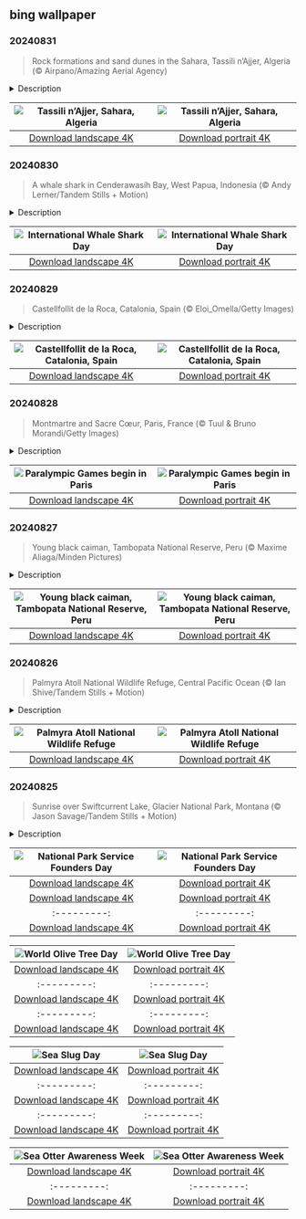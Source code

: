## bing wallpaper

### 20240831

> Rock formations and sand dunes in the Sahara, Tassili n’Ajjer, Algeria (© Airpano/Amazing Aerial Agency)

<details>
<summary>Description</summary>

> From the Mediterranean coast to the vast Sahara, Algeria in North Africa has a wide variety of landscapes. Today, we're exploring the area around the Tassili n'Ajjer plateau. This UNESCO World Heritage Site is famed for its rock formations and cave art. More than 15,000 ancient engravings, some dating back 12,000 years, depict scenes of daily life, hunting, and mystical beings.
> 
> Djanet, a nearby oasis city, is known as the Jewel of the Desert. It is surrounded by rocky plateaus. Here, palm groves and gardens create a stark, beautiful contrast to the golden landscape. Djanet is home to roughly 15,000 people, most of whom belong to the Kel Ajjer Taureg community. You can get a feel for the city in its museum, or by wandering its streets, which are lined with colorful markets, mosques, and earthen houses.
> 
> 

</details>

| ![Tassili n’Ajjer, Sahara, Algeria](https://cn.bing.com/th?id=OHR.DjanetAlgeria_EN-US9175224323_UHD.jpg&pid=hp&w=400&h=224&rs=1&c=4) | ![Tassili n’Ajjer, Sahara, Algeria](https://cn.bing.com/th?id=OHR.DjanetAlgeria_EN-US9175224323_1080x1920.jpg&pid=hp&w=155&h=315&rs=1&c=4) |
|:---------:|:---------:|
| [Download landscape 4K](https://cn.bing.com/th?id=OHR.DjanetAlgeria_EN-US9175224323_UHD.jpg) | [Download portrait 4K](https://cn.bing.com/th?id=OHR.DjanetAlgeria_EN-US9175224323_1080x1920.jpg) |

### 20240830

> A whale shark in Cenderawasih Bay, West Papua, Indonesia (© Andy Lerner/Tandem Stills + Motion)

<details>
<summary>Description</summary>

> Today we’re celebrating the world's largest fish, the whale shark. These gentle giants can grow up to 40 feet long, with one reaching a record 61.7 feet. Found in tropical oceans, these filter feeders glide through the water, mouths wide open, straining plankton and small fish. The patterns on their dotted, starry skin are as unique as a human fingerprint. Sadly, the International Union for Conservation of Nature lists whale sharks as endangered due to overfishing, habitat loss, and climate change.
> 
> Amid adversity, there is hope at places like Cenderawasih Bay in Indonesia, a whale shark oasis that's pictured here. At this bay, these titans dine on the generosity of fishermen who feed them baitfish for luck, reflecting a unique bond between man and marine life.
> 
> 

</details>

| ![International Whale Shark Day](https://cn.bing.com/th?id=OHR.WhaleSharkDay_EN-US8979838463_UHD.jpg&pid=hp&w=400&h=224&rs=1&c=4) | ![International Whale Shark Day](https://cn.bing.com/th?id=OHR.WhaleSharkDay_EN-US8979838463_1080x1920.jpg&pid=hp&w=155&h=315&rs=1&c=4) |
|:---------:|:---------:|
| [Download landscape 4K](https://cn.bing.com/th?id=OHR.WhaleSharkDay_EN-US8979838463_UHD.jpg) | [Download portrait 4K](https://cn.bing.com/th?id=OHR.WhaleSharkDay_EN-US8979838463_1080x1920.jpg) |

### 20240829

> Castellfollit de la Roca, Catalonia, Spain (© Eloi_Omella/Getty Images)

<details>
<summary>Description</summary>

> Perched on the edge of a basalt cliff above two rivers, today's image takes us to Castellfollit de la Roca, in the Spanish region of Catalonia. This town is not for the faint-hearted: There's a 160-foot drop down to the Toronell and Fluvia rivers, which converge at the base of the cliff. Many of the buildings, which are made of the same basalt that the town stands on, seem to teeter on the edge of the precipice. Pictured at the end of the crag is the 13th-century church of Sant Salvador.
> 
> Castellfollit de la Roca is inside the Zona Volcànica de la Garrotxa Natural Park, which contains around 40 extinct volcanoes. Although there haven't been any eruptions for around 11,000 years, the area is still considered seismically active. In 1428, a major earthquake struck the area, which was felt in Barcelona, over 50 miles away. The last seismic activity was registered in 1901 and 1902, when there were two minor earthquakes. These days, the park is a popular spot among hikers, who head to Garrotxa to enjoy the region's spectacular volcanic landscapes.
> 
> 

</details>

| ![Castellfollit de la Roca, Catalonia, Spain](https://cn.bing.com/th?id=OHR.CastellfollitSpain_EN-US8880313790_UHD.jpg&pid=hp&w=400&h=224&rs=1&c=4) | ![Castellfollit de la Roca, Catalonia, Spain](https://cn.bing.com/th?id=OHR.CastellfollitSpain_EN-US8880313790_1080x1920.jpg&pid=hp&w=155&h=315&rs=1&c=4) |
|:---------:|:---------:|
| [Download landscape 4K](https://cn.bing.com/th?id=OHR.CastellfollitSpain_EN-US8880313790_UHD.jpg) | [Download portrait 4K](https://cn.bing.com/th?id=OHR.CastellfollitSpain_EN-US8880313790_1080x1920.jpg) |

### 20240828

> Montmartre and Sacre Cœur, Paris, France (© Tuul & Bruno Morandi/Getty Images)

<details>
<summary>Description</summary>

> The Summer Paralympic Games get underway in Paris today. Over 4,000 athletes with a range of disabilities from all around the world will meet in the French capital to compete across 549 different events. For its first time hosting the Summer Paralympics, the city has got something special in store for the opening ceremony. Delegations from 184 nations will parade down the iconic Champs-Élysées to the Place de la Concorde, rather than entering a stadium. The first official Paralympic Games were held in Rome in 1960. Twenty-three nations took part, competing in eight sports, including wheelchair basketball and Para athletics.
> 
> Today's image takes us to an icon of Parisian life: the Sacré-Cœur Basilica in the Montmartre neighborhood. The church, which was completed in 1914, stands at the top of one of the highest points in Paris. It offers impressive views over the city, taking in the Eiffel Tower, Notre Dame, the Panthéon, and much more. If you're in Paris to enjoy the Paralympics, it's the perfect spot to soak up the beauty of the host city.
> 
> 

</details>

| ![Paralympic Games begin in Paris](https://cn.bing.com/th?id=OHR.ParalympicsParis_EN-US0355511969_UHD.jpg&pid=hp&w=400&h=224&rs=1&c=4) | ![Paralympic Games begin in Paris](https://cn.bing.com/th?id=OHR.ParalympicsParis_EN-US0355511969_1080x1920.jpg&pid=hp&w=155&h=315&rs=1&c=4) |
|:---------:|:---------:|
| [Download landscape 4K](https://cn.bing.com/th?id=OHR.ParalympicsParis_EN-US0355511969_UHD.jpg) | [Download portrait 4K](https://cn.bing.com/th?id=OHR.ParalympicsParis_EN-US0355511969_1080x1920.jpg) |

### 20240827

> Young black caiman, Tambopata National Reserve, Peru (© Maxime Aliaga/Minden Pictures)

<details>
<summary>Description</summary>

> Today's image features a black caiman, South America's stealthy river giant, in the Tambopata National Reserve of Peru. These caimans are the largest species in the alligator family, growing up to 20 feet and weighing as much as 1,000 pounds. Their dark color helps them blend into the murky depths. These carnivorous creatures thrive in freshwater environments such as slow-moving rivers, lakes, and seasonally flooded savannas. From these waters, they hunt for birds, fish, turtles, and occasionally big mammals. Black caimans play an important role in making sure ecosystems stay balanced by keeping the populations of their prey under control. More caimans mean fewer piranhas, which attack cattle, and fewer capybaras, which can cause crop damage.
> 
> 
> 
> 

</details>

| ![Young black caiman, Tambopata National Reserve, Peru](https://cn.bing.com/th?id=OHR.YoungCaiman_EN-US8572688559_UHD.jpg&pid=hp&w=400&h=224&rs=1&c=4) | ![Young black caiman, Tambopata National Reserve, Peru](https://cn.bing.com/th?id=OHR.YoungCaiman_EN-US8572688559_1080x1920.jpg&pid=hp&w=155&h=315&rs=1&c=4) |
|:---------:|:---------:|
| [Download landscape 4K](https://cn.bing.com/th?id=OHR.YoungCaiman_EN-US8572688559_UHD.jpg) | [Download portrait 4K](https://cn.bing.com/th?id=OHR.YoungCaiman_EN-US8572688559_1080x1920.jpg) |

### 20240826

> Palmyra Atoll National Wildlife Refuge, Central Pacific Ocean (© Ian Shive/Tandem Stills + Motion)

<details>
<summary>Description</summary>

> Welcome to this eco-travelers' paradise in the middle of the Pacific. Situated halfway between Hawaii and American Samoa, the Palmyra Atoll National Wildlife Refuge was established in 2001 to conserve, manage, and restore the nation's fish, wildlife, plants, and habitats.
> 
> Home to a vast reef system, this atoll has three shallow lagoons, and numerous sandy and reef-rock islets with vegetation like coconut palms, Scaevola, and towering Pisonia trees. But wait, there's more. The lush greenery here is a bustling neighborhood that is home to over a million birds from 29 different species, like masked booby, great frigatebird, and sooty tern. It is also one of the few places outside the Galápagos Islands where red-footed boobies are found. There is a huge variety of marine wildlife in and around the atoll, including green sea turtles, hawksbill turtles, and the mighty coconut crab, the world's largest land invertebrate.
> 
> 

</details>

| ![Palmyra Atoll National Wildlife Refuge](https://cn.bing.com/th?id=OHR.PalmyraAtoll_EN-US8399787979_UHD.jpg&pid=hp&w=400&h=224&rs=1&c=4) | ![Palmyra Atoll National Wildlife Refuge](https://cn.bing.com/th?id=OHR.PalmyraAtoll_EN-US8399787979_1080x1920.jpg&pid=hp&w=155&h=315&rs=1&c=4) |
|:---------:|:---------:|
| [Download landscape 4K](https://cn.bing.com/th?id=OHR.PalmyraAtoll_EN-US8399787979_UHD.jpg) | [Download portrait 4K](https://cn.bing.com/th?id=OHR.PalmyraAtoll_EN-US8399787979_1080x1920.jpg) |

### 20240825

> Sunrise over Swiftcurrent Lake, Glacier National Park, Montana (© Jason Savage/Tandem Stills + Motion)

<details>
<summary>Description</summary>

> Join us as we celebrate the American wilderness on National Park Service Founders Day. Today we honor the foresight of visionaries who spearheaded the creation of the NPS. This organization was established by President Woodrow Wilson to conserve wildlife, maintain natural landscapes, preserve historical artifacts, and offer educational programs. You can enjoy this day by visiting one of 429 national parks in the country and diving into ranger-led programs, volunteer efforts, and celebratory events to learn more about the history.
> 
> If you're in Montana, you can explore Glacier National Park, which was established in 1910. Glacier has more than 700 lakes, two mountain ranges, and vast forests teeming with life, which earned it the moniker 'Crown of the Continent.' With its 25 glaciers, it is a vital study ground for scientists monitoring climate change. Spread across approximately 1,013,000 acres, the park protects animals such as grizzly bears, moose, elks, and mountain goats. Glacier National Park also houses the Going-to-the-Sun Road, over 700 miles of trails, and the awe-inspiring vistas of Swiftcurrent Lake, seen in today's image.
> 
> 

</details>

| ![National Park Service Founders Day](https://cn.bing.com/th?id=OHR.SwiftcurrentLake_EN-US8272209593_UHD.jpg&pid=hp&w=400&h=224&rs=1&c=4) | ![National Park Service Founders Day](https://cn.bing.com/th?id=OHR.SwiftcurrentLake_EN-US8272209593_1080x1920.jpg&pid=hp&w=155&h=315&rs=1&c=4) |
|:---------:|:---------:|
| [Download landscape 4K](https://cn.bing.com/th?id=OHR.SwiftcurrentLake_EN-US8272209593_UHD.jpg) | [Download portrait 4K](https://cn.bing.com/th?id=OHR.SwiftcurrentLake_EN-US8272209593_1080x1920.jpg) |.bing.com/th?id=OHR.KatahdinWoods_EN-US8182768375_1080x1920.jpg) |:|
| [Download landscape 4K](https://cn.bing.com/th?id=OHR.PrasatPhanom_EN-US7990643175_UHD.jpg) | [Download portrait 4K](https://cn.bing.com/th?id=OHR.PrasatPhanom_EN-US7990643175_1080x1920.jpg) |jpg) | [Download portrait 4K](https://cn.bing.com/th?id=OHR.BardenasBiosphere_EN-US6936891495_1080x1920.jpg) |D.jpg) | [Download portrait 4K](https://cn.bing.com/th?id=OHR.LesBravesNormandy_EN-US6707866678_1080x1920.jpg) |789937_1080x1920.jpg&pid=hp&w=155&h=315&rs=1&c=4) |
|:---------:|:---------:|
| [Download landscape 4K](https://cn.bing.com/th?id=OHR.Cecropia_EN-US9602789937_UHD.jpg) | [Download portrait 4K](https://cn.bing.com/th?id=OHR.Cecropia_EN-US9602789937_1080x1920.jpg) |though olive trees do not grow very tall, usually no more than 30 feet, they live a very long time. One of the oldest known trees in the world, in Portugal, is believed to be 3,350 years old. Many live for millennia, their trunks growing thick and gnarled, and their branches bearing fruit century after century. As civilizations rise and fall around them, these hardy trees remain resilient and steadfast.
> 
> 

</details>

| ![World Olive Tree Day](https://cn.bing.com/th?id=OHR.OliveTreeDay_EN-US9460125670_UHD.jpg&pid=hp&w=400&h=224&rs=1&c=4) | ![World Olive Tree Day](https://cn.bing.com/th?id=OHR.OliveTreeDay_EN-US9460125670_1080x1920.jpg&pid=hp&w=155&h=315&rs=1&c=4) |
|:---------:|:---------:|
| [Download landscape 4K](https://cn.bing.com/th?id=OHR.OliveTreeDay_EN-US9460125670_UHD.jpg) | [Download portrait 4K](https://cn.bing.com/th?id=OHR.OliveTreeDay_EN-US9460125670_1080x1920.jpg) |pid=hp&w=155&h=315&rs=1&c=4) |
|:---------:|:---------:|
| [Download landscape 4K](https://cn.bing.com/th?id=OHR.MonksMound_EN-US9323884241_UHD.jpg) | [Download portrait 4K](https://cn.bing.com/th?id=OHR.MonksMound_EN-US9323884241_1080x1920.jpg) |](https://cn.bing.com/th?id=OHR.Calacas_EN-US6430903741_UHD.jpg) | [Download portrait 4K](https://cn.bing.com/th?id=OHR.Calacas_EN-US6430903741_1080x1920.jpg) |.com/th?id=OHR.SealRiver_EN-US6267835630_1080x1920.jpg&pid=hp&w=155&h=315&rs=1&c=4) |
|:---------:|:---------:|
| [Download landscape 4K](https://cn.bing.com/th?id=OHR.SealRiver_EN-US6267835630_UHD.jpg) | [Download portrait 4K](https://cn.bing.com/th?id=OHR.SealRiver_EN-US6267835630_1080x1920.jpg) |e a more fitting name. Someone call Terry.
> 
> 

</details>

| ![Sea Slug Day](https://cn.bing.com/th?id=OHR.SeaAngel_EN-US5531672696_UHD.jpg&pid=hp&w=400&h=224&rs=1&c=4) | ![Sea Slug Day](https://cn.bing.com/th?id=OHR.SeaAngel_EN-US5531672696_1080x1920.jpg&pid=hp&w=155&h=315&rs=1&c=4) |
|:---------:|:---------:|
| [Download landscape 4K](https://cn.bing.com/th?id=OHR.SeaAngel_EN-US5531672696_UHD.jpg) | [Download portrait 4K](https://cn.bing.com/th?id=OHR.SeaAngel_EN-US5531672696_1080x1920.jpg) |OHR.DarkSkyAcadia_EN-US6966527964_1080x1920.jpg) |.bing.com/th?id=OHR.GoldenJellyfish_EN-US6743816471_1080x1920.jpg&pid=hp&w=155&h=315&rs=1&c=4) |
|:---------:|:---------:|
| [Download landscape 4K](https://cn.bing.com/th?id=OHR.GoldenJellyfish_EN-US6743816471_UHD.jpg) | [Download portrait 4K](https://cn.bing.com/th?id=OHR.GoldenJellyfish_EN-US6743816471_1080x1920.jpg) |ng.com/th?id=OHR.LastDollarRoad_EN-US7923638318_UHD.jpg&pid=hp&w=400&h=224&rs=1&c=4) | ![First day of autumn](https://cn.bing.com/th?id=OHR.LastDollarRoad_EN-US7923638318_1080x1920.jpg&pid=hp&w=155&h=315&rs=1&c=4) |
|:---------:|:---------:|
| [Download landscape 4K](https://cn.bing.com/th?id=OHR.LastDollarRoad_EN-US7923638318_UHD.jpg) | [Download portrait 4K](https://cn.bing.com/th?id=OHR.LastDollarRoad_EN-US7923638318_1080x1920.jpg) |ppers who hunted otters to near extinction before they were protected by law. Although sea otter populations have rebounded, they are still considered endangered. Otters live along the Pacific Coast of North America, from California up to Alaska. Although they can walk on land, they almost never find the need or desire to, even when it's nap time. When they're ready for a snooze, they'll raft up, wrap themselves in a strand of kelp to keep them from drifting away, and recline on the world's biggest waterbed.

</details>

| ![Sea Otter Awareness Week](https://cn.bing.com/th?id=OHR.SitkaOtters_EN-US7714053956_UHD.jpg&pid=hp&w=400&h=224&rs=1&c=4) | ![Sea Otter Awareness Week](https://cn.bing.com/th?id=OHR.SitkaOtters_EN-US7714053956_1080x1920.jpg&pid=hp&w=155&h=315&rs=1&c=4) |
|:---------:|:---------:|
| [Download landscape 4K](https://cn.bing.com/th?id=OHR.SitkaOtters_EN-US7714053956_UHD.jpg) | [Download portrait 4K](https://cn.bing.com/th?id=OHR.SitkaOtters_EN-US7714053956_1080x1920.jpg) |oo_EN-US7569665443_UHD.jpg&pid=hp&w=400&h=224&rs=1&c=4) | ![World Bamboo Day](https://cn.bing.com/th?id=OHR.ArashiyamaBamboo_EN-US7569665443_1080x1920.jpg&pid=hp&w=155&h=315&rs=1&c=4) |
|:---------:|:---------:|
| [Download landscape 4K](https://cn.bing.com/th?id=OHR.ArashiyamaBamboo_EN-US7569665443_UHD.jpg) | [Download portrait 4K](https://cn.bing.com/th?id=OHR.ArashiyamaBamboo_EN-US7569665443_1080x1920.jpg) |